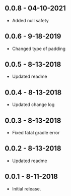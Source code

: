 ## 0.0.8 - 04-10-2021

- Added null safety

## 0.0.6 - 9-18-2019

- Changed type of padding

## 0.0.5 - 8-13-2018

- Updated readme

## 0.0.4 - 8-13-2018

- Updated change log

## 0.0.3 - 8-13-2018

- Fixed fatal gradle error

## 0.0.2 - 8-13-2018

- Updated readme

## 0.0.1 - 8-11-2018

- Initial release.

